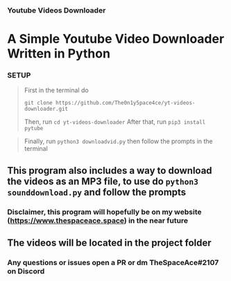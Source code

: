 ### Youtube Videos Downloader

# A Simple Youtube Video Downloader Written in Python

### SETUP
> First in the terminal do
> ```
> git clone https://github.com/The0n1y5pace4ce/yt-videos-downloader.git
> ```
> Then, run ```cd yt-videos-downloader```
> After that, run ```pip3 install pytube```

> Finally, run ```python3 downloadvid.py``` then follow the prompts in the terminal

## This program also includes a way to download the videos as an MP3 file, to use do ```python3 sounddownload.py``` and follow the prompts

### Disclaimer, this program will hopefully be on my website (https://www.thespaceace.space) in the near future

## The videos will be located in the project folder


### Any questions or issues open a PR or dm TheSpaceAce#2107 on Discord